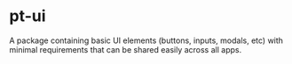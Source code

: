 # pt-ui

A package containing basic UI elements (buttons, inputs, modals, etc) with minimal requirements that can be shared easily across all apps.

